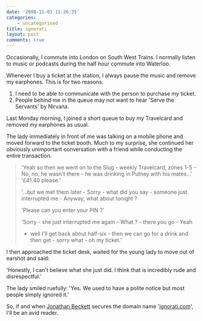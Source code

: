 ```yaml
---
date: '2008-11-03 11:26:35'
categories:
    - uncategorised
title: ignorati
layout: post
comments: true
---
```

Occasionally, I commute into London on South West Trains. I normally
listen to music or podcasts during the half hour commute into Waterloo.

Whenever I buy a ticket at the station, I always pause the music and
remove my earphones. This is for two reasons:

1.  I need to be able to communicate with the person to purchase my
    ticket.
2.  People behind me in the queue may not want to hear 'Serve the
    Servants' by Nirvana.

Last Monday morning, I joined a short queue to buy my Travelcard and
removed my earphones as usual.

The lady immediately in front of me was talking on a mobile phone and
moved forward to the ticket booth. Much to my surprise, she continued
her obviously unimportant conversation with a friend while conducting
the entire transaction.
> 'Yeah so then we went on to the Slug - weekly Travelcard, zones 1-5 -
> No, no, he wasn't there - he was drinking in Putney with his mates...'
> '&pound;41.40 please.'
>
> '...but we met them later - Sorry - what did you say - someone just
> interrupted me - Anyway, what about tonight ?
>
> 'Please can you enter your PIN ?'
>
> 'Sorry - she just interrupted me again - What ? - there you go - Yeah
> - well I'll get back about half-six - then we can go for a drink and
> then get - sorry what - oh my ticket.'

I then approached the ticket desk, waited for the young lady to move out
of earshot and said:

'Honestly, I can't believe what she just did. I think that is incredibly
rude and disrespectful.'

The lady smiled ruefully: 'Yes. We used to have a polite notice but most
people simply ignored it.'

So, if and when [Jonathan Beckett](http://www.ewows.net/about/) secures
the domain name
'[ignorati.com](http://www.ewows.net/2008/10/29/the-ignorati/)', I'll be
an avid reader.
